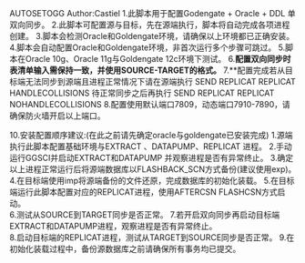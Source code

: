 AUTOSETOGG
Author:Castiel
1.此脚本用于配置Godengate + Oracle + DDL 单双向同步。
2.此脚本可配置源与目标，先在源端执行，脚本将自动完成各项进程创建。
3.脚本会检测Oracle和Goldengate环境，请确保以上环境都已正确安装。
4.脚本会自动配置Oracle和Goldengate环境，非首次运行多个步骤可跳过。
5.脚本在Oracle 10g、Oracle 11g与Goldengate 12c环境下测试。
6.**配置双向同步时表清单输入需保持一致，并使用SOURCE-TARGET的格式。**
7.**配置完成若从目标端无法同步到源端且进程正常情况下请在源端执行
    SEND REPLICAT REPLICAT HANDLECOLLISIONS 待正常同步之后再执行
    SEND REPLICAT REPLICAT NOHANDLECOLLISIONS
8.配置使用默认端口7809，动态端口7910-7890，请确保防火墙开启以上端口。
  
10.安装配置顺序建议:(在此之前请先确定oracle与goldengate已安装完成)
  1.源端执行此脚本配置基础环境与EXTRACT 、DATAPUMP、REPLICAT 进程。
  2.手动运行GGSCI并启动EXTRACT和DATAPUMP 并观察进程是否有异常终止。
  3.确定以上进程正常运行后将源端数据库以FLASHBACK_SCN方式备份(建议使用exp)。   
  4.在目标端使用imp将源端备份的文件还原，完成数据库的初始化装载。
  5.在目标端运行此脚本配置对应的REPLICAT进程，使用AFTERCSN FLASHCSN方式启动。  
  6.测试从SOURCE到TARGET同步是否正常。
  7.若开启双向同步再启动目标端EXTRACT和DATAPUMP进程，观察进程是否有异常终止。  
  8.启动目标端的REPLICAT进程，测试从TARGET到SOURCE同步是否正常。
  9.在初始化装载过程中，备份源数据库之前请确保所有事务均已提交。
